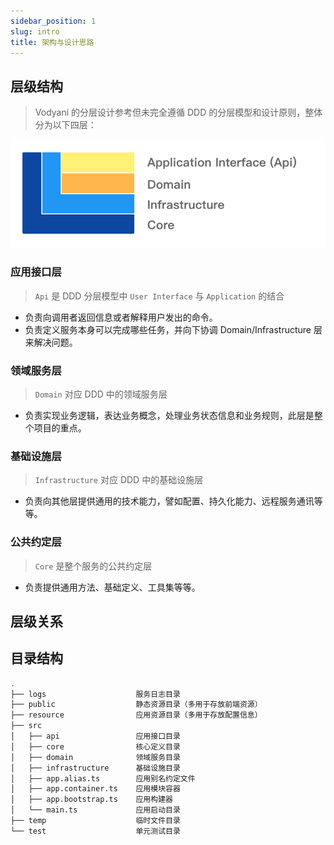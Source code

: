 ```yaml
---
sidebar_position: 1
slug: intro
title: 架构与设计思路
---
```


## 层级结构
> Vodyani 的分层设计参考但未完全遵循 DDD 的分层模型和设计原则，整体分为以下四层：

![](../../static/img/architecture.png)

### 应用接口层
> `Api` 是 DDD 分层模型中 `User Interface` 与 `Application` 的结合

* 负责向调用者返回信息或者解释用户发出的命令。
* 负责定义服务本身可以完成哪些任务，并向下协调 Domain/Infrastructure 层来解决问题。

### 领域服务层
> `Domain` 对应 DDD 中的领域服务层

* 负责实现业务逻辑，表达业务概念，处理业务状态信息和业务规则，此层是整个项目的重点。

### 基础设施层
> `Infrastructure` 对应 DDD 中的基础设施层

* 负责向其他层提供通用的技术能力，譬如配置、持久化能力、远程服务通讯等等。

### 公共约定层
> `Core` 是整个服务的公共约定层

* 负责提供通用方法、基础定义、工具集等等。

## 层级关系

## 目录结构

```bash
.
├── logs                    服务日志目录
├── public                  静态资源目录（多用于存放前端资源）
├── resource                应用资源目录（多用于存放配置信息）
├── src                     
│   ├── api                 应用接口目录
│   ├── core                核心定义目录
│   ├── domain              领域服务目录
│   ├── infrastructure      基础设施目录
│   ├── app.alias.ts        应用别名约定文件
│   ├── app.container.ts    应用模块容器
│   ├── app.bootstrap.ts    应用构建器
│   └── main.ts             应用启动目录
├── temp                    临时文件目录
└── test                    单元测试目录
```
